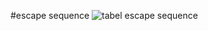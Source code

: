 #escape sequence
![tabel escape sequence](https://github.com/JagoTeknikCourse/Modul-Dasprog/assets/143503597/3c5cfd69-51d5-4aa8-9396-10ba3f344346)
